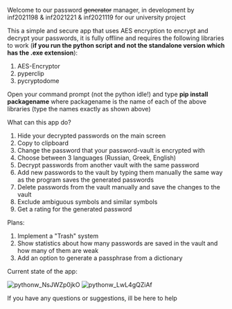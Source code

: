
Welcome to our password ~~generator~~ manager, in development by inf2021198 &amp; inf2021221 &amp; inf2021119 for our university project

This a simple and secure app that uses AES encryption to encrypt and decrypt your passwords, it is fully offline and requires the following libraries to work (**if you run the python script and not the standalone version which has the .exe extension**):
  1. AES-Encryptor
  2. pyperclip
  3. pycryptodome

Open your command prompt (not the python idle!) and type **pip install packagename** where packagename is the name of each of the above libraries (type the names exactly as shown above)

What can this app do?
  1. Hide your decrypted passwords on the main screen
  2. Copy to clipboard
  3. Change the password that your password-vault is encrypted with
  4. Choose between 3 languages (Russian, Greek, English)
  5. Decrypt passwords from another vault with the same password
  6. Add new passwords to the vault by typing them manually the same way as the program saves the generated passwords
  7. Delete passwords from the vault manually and save the changes to the vault
  8. Exclude ambiguous symbols and similar symbols
  9. Get a rating for the generated password

Plans:
  1. Implement a "Trash" system
  2. Show statistics about how many passwords are saved in the vault and how many of them are weak
  3. Add an option to generate a passphrase from a dictionary


Current state of the app:

![pythonw_NsJWZp0jkO](https://user-images.githubusercontent.com/85651296/176317071-14683008-b538-4902-aadc-a66931336dad.png)
![pythonw_LwL4gQZiAf](https://user-images.githubusercontent.com/85651296/176317073-da3c8a8b-4795-4b80-b82e-8496b07ec10a.png)

If you have any questions or suggestions, ill be here to help
